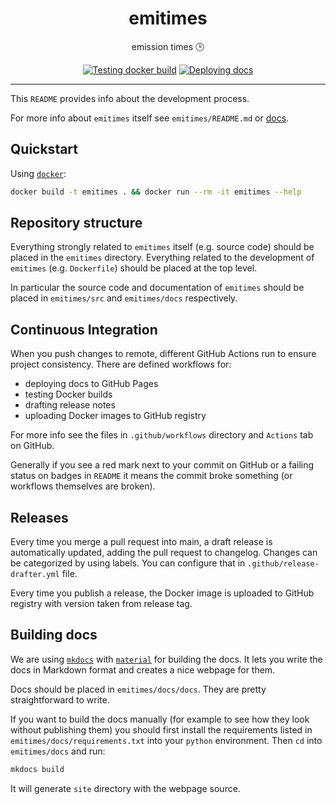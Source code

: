 <h1 align="center">emitimes</h1>

<div align="center">

emission times 🕒

[![Testing docker build](https://github.com/radio-aktywne/emitimes/actions/workflows/docker-build.yml/badge.svg)](https://github.com/radio-aktywne/emitimes/actions/workflows/docker-build.yml)
[![Deploying docs](https://github.com/radio-aktywne/emitimes/actions/workflows/docs.yml/badge.svg)](https://github.com/radio-aktywne/emitimes/actions/workflows/docs.yml)

</div>

---

This `README` provides info about the development process.

For more info about `emitimes` itself see `emitimes/README.md`
or [docs](https://radio-aktywne.github.io/emitimes).

## Quickstart

Using [`docker`](https://docs.docker.com/get-docker/):

```sh
docker build -t emitimes . && docker run --rm -it emitimes --help
```

## Repository structure

Everything strongly related to `emitimes` itself (e.g. source code) should be
placed in the `emitimes` directory. Everything related to the development
of `emitimes` (e.g. `Dockerfile`) should be placed at the top level.

In particular the source code and documentation of `emitimes` should be placed
in `emitimes/src` and `emitimes/docs` respectively.

## Continuous Integration

When you push changes to remote, different GitHub Actions run to ensure project
consistency. There are defined workflows for:

- deploying docs to GitHub Pages
- testing Docker builds
- drafting release notes
- uploading Docker images to GitHub registry

For more info see the files in `.github/workflows` directory and `Actions` tab
on GitHub.

Generally if you see a red mark next to your commit on GitHub or a failing
status on badges in `README` it means the commit broke something (or workflows
themselves are broken).

## Releases

Every time you merge a pull request into main, a draft release is automatically
updated, adding the pull request to changelog. Changes can be categorized by
using labels. You can configure that in `.github/release-drafter.yml` file.

Every time you publish a release, the Docker image is uploaded to GitHub
registry with version taken from release tag.

## Building docs

We are using [`mkdocs`](https://www.mkdocs.org)
with [`material`](https://squidfunk.github.io/mkdocs-material) for building the
docs. It lets you write the docs in Markdown format and creates a nice webpage
for them.

Docs should be placed in `emitimes/docs/docs`. They are pretty straightforward
to write.

If you want to build the docs manually (for example to see how they look
without publishing them)
you should first install the requirements listed
in `emitimes/docs/requirements.txt` into your `python` environment. Then `cd`
into `emitimes/docs` and run:

```sh
mkdocs build
```

It will generate `site` directory with the webpage source.
